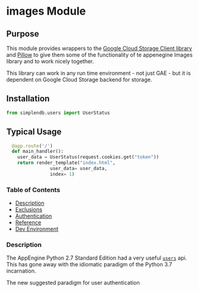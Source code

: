 # images Module
## Purpose

This module provides wrappers to the [Google Cloud Storage Client library](https://googleapis.github.io/google-cloud-python/latest/index.html)  and [Pillow](https://pillow.readthedocs.io/en/stable/) to give them some of the functionality of te appenegine Images library and to work nicely together.

This library can work in any run time environment - not just GAE - but it is dependent on Google Cloud Storage backend for storage.

## Installation

```python
from simplendb.users import UserStatus
```

## Typical Usage

```python
  @app.route('/')
  def main_handler():
    user_data = UserStatus(request.cookies.get("token"))
    return render_template("index.html", 
                user_data= user_data,
                index= 1)
```
### Table of Contents

- [Description]()
- [Exclusions]()
- [Authentication]()
- [Reference]()
- [Dev Environment]()

### Description

The AppEngine Python 2.7 Standard Edition had a very useful [`users`](https://cloud.google.com/appengine/docs/standard/python/users/) api. This has gone away with the idiomatic paradigm of the Python 3.7 incarnation.

The new suggested paradigm for user authentication 
